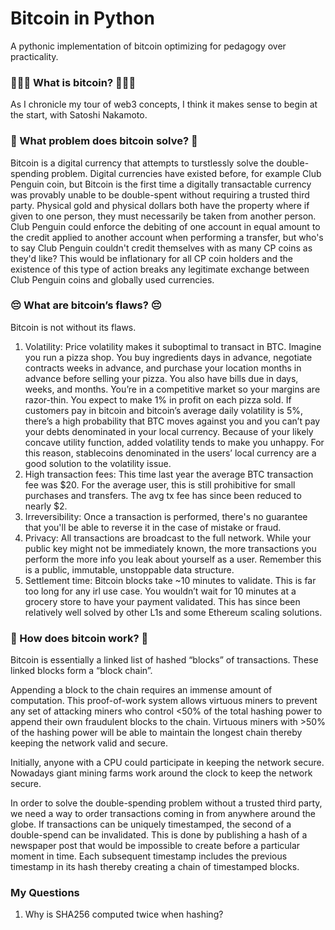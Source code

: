 # Bitcoin in Python

A pythonic implementation of bitcoin optimizing for pedagogy over practicality.


### 🤷🏼‍♀️ What is bitcoin? 🤷🏼‍♀️

As I chronicle my tour of web3 concepts, I think it makes sense to begin at the start, with Satoshi Nakamoto. 


### 🤔 What problem does bitcoin solve? 🤔

Bitcoin is a digital currency that attempts to turstlessly solve the double-spending problem. Digital currencies have existed before, for example Club Penguin coin, but Bitcoin is the first time a digitally transactable currency was provably unable to be double-spent without requiring a trusted third party. Physical gold and physical dollars both have the property where if given to one person, they must necessarily be taken from another person. Club Penguin could enforce the debiting of one account in equal amount to the credit applied to another account when performing a transfer, but who's to say Club Penguin couldn't credit themselves with as many CP coins as they'd like? This would be inflationary for all CP coin holders and the existence of this type of action breaks any legitimate exchange between Club Penguin coins and globally used currencies. 


### 😔 What are bitcoin’s flaws? 😔

Bitcoin is not without its flaws. 

1. Volatility: Price volatility makes it suboptimal to transact in BTC. Imagine you run a pizza shop. You buy ingredients days in advance, negotiate contracts weeks in advance, and purchase your location months in advance before selling your pizza. You also have bills due in days, weeks, and months. You’re in a competitive market so your margins are razor-thin. You expect to make 1% in profit on each pizza sold. If customers pay in bitcoin and bitcoin’s average daily volatility is 5%, there’s a high probability that BTC moves against you and you can’t pay your debts denominated in your local currency. Because of your likely concave utility function, added volatility tends to make you unhappy. For this reason, stablecoins denominated in the users’ local currency are a good solution to the volatility issue. 
2. High transaction fees: This time last year the average BTC transaction fee was $20. For the average user, this is still prohibitive for small purchases and transfers. The avg tx fee has since been reduced to nearly $2.
3. Irreversibility: Once a transaction is performed, there's no guarantee that you'll be able to reverse it in the case of mistake or fraud. 
4. Privacy: All transactions are broadcast to the full network. While your public key might not be immediately known, the more transactions you perform the more info you leak about yourself as a user. Remember this is a public, immutable, unstoppable data structure. 
5. Settlement time: Bitcoin blocks take ~10 minutes to validate. This is far too long for any irl use case. You wouldn’t wait for 10 minutes at a grocery store to have your payment validated. This has since been relatively well solved by other L1s and some Ethereum scaling solutions. 


### 🤯 How does bitcoin work? 🤯

Bitcoin is essentially a linked list of hashed “blocks” of transactions. These linked blocks form a “block chain”.

Appending a block to the chain requires an immense amount of computation. This proof-of-work system allows virtuous miners to prevent any set of attacking miners who control <50% of the total hashing power to append their own fraudulent blocks to the chain. Virtuous miners with >50% of the hashing power will be able to maintain the longest chain thereby keeping the network valid and secure.

Initially, anyone with a CPU could participate in keeping the network secure. Nowadays giant mining farms work around the clock to keep the network secure. 

In order to solve the double-spending problem without a trusted third party, we need a way to order transactions coming in from anywhere around the globe. If transactions can be uniquely timestamped, the second of a double-spend can be invalidated. This is done by publishing a hash of a newspaper post that would be impossible to create before a particular moment in time. Each subsequent timestamp includes the previous timestamp in its hash thereby creating a chain of timestamped blocks. 


### My Questions
1. Why is SHA256 computed twice when hashing?